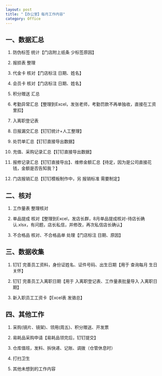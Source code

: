 ```yaml
---
layout: post
title: "【办公室】每月工作内容"
category: Office
---
```



## 一、数据汇总

1. 防伪标签 统计【门店附上纸条 少标签原因】

2. 报损表 整理
 
3. 代金卡 核对【门店标注 日期、姓名】
 
4. 会员卡 核对【门店标注 日期、姓名】

5. 积分赠送 汇总

6. 考勤异常汇总【整理到Excel，发张老师，考勤罚款不再单独收，直接在工资里扣】

7. 入离职登记表

8. 日报漏交汇总【钉钉统计+人工整理】

9. 处罚单汇总【钉钉直接导出数据】

10. 充值、采购记录汇总【钉钉直接导出数据】

11. 报修记录汇总【钉钉直接导出】、维修金额汇总【待定，因为是公司直接花钱，金额是否告知我？】

12.  门店报销汇总【钉钉模板制作中，另 报销标准 需要制定】



## 二、核对

1. 工作量表 整理核对

2. 单品提成 核对【整理到Excel，发店长群，8月单品提成核对-待店长确认.xlsx，有问题，店长私信，并修改，再次私信店长确认】

3. 不合格品 核对、不合格品单 处理【门店标注 日期、原因】


## 三、数据收集

1. 钉钉 完善员工资料，身份证姓名、证件号码、出生日期【用于 查询每月 生日关怀】

2. 钉钉 完善员工入离职日期【用于 入离职登记表、工作量表批量导入 入离职日期】

3. 新入职员工工资卡【Excel表 发骆总】


## 四、其他工作

1. 采购(镜片、镜架)、领用(周五)、积分赠送、开发票

2. 易耗品采购申请【易耗品领完后，钉钉提交】

3. 仓库值班，发料、拆快递、记账、调拨（仓管休息时）

4. 打扫卫生



5. 其他未想到的工作内容
